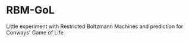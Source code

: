 # RBM-GoL
Little experiment with Restricted Boltzmann Machines and prediction for Conways' Game of Life
